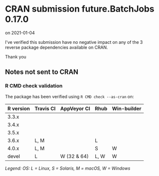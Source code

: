 # CRAN submission future.BatchJobs 0.17.0

on 2021-01-04

I've verified this submission have no negative impact on any of the 3 reverse package dependencies available on CRAN.

Thank you


## Notes not sent to CRAN

### R CMD check validation

The package has been verified using `R CMD check --as-cran` on:

| R version | Travis CI | AppVeyor CI | Rhub     | Win-builder |
| --------- | --------- | ----------- | -------- | ----------- |
| 3.3.x     |           |             |          |             |
| 3.4.x     |           |             |          |             |
| 3.5.x     |           |             |          |             |
| 3.6.x     | L, M      |             | L        |             |
| 4.0.x     | L, M      |             |        S | W           |
| devel     | L         | W (32 & 64) | L,   W   | W           |

*Legend: OS: L = Linux, S = Solaris, M = macOS, W = Windows*
